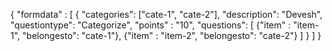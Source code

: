 {
  "formdata" : [
      {
        "categories": ["cate-1", "cate-2"],
        "description": "Devesh",
        "questiontype": "Categorize",
        "points" : "10",
        "questions": [
            {"item" : "item-1", "belongesto": "cate-1"},
            {"item" : "item-2", "belongesto": "cate-2"}
          ]
      }
  ]
}

